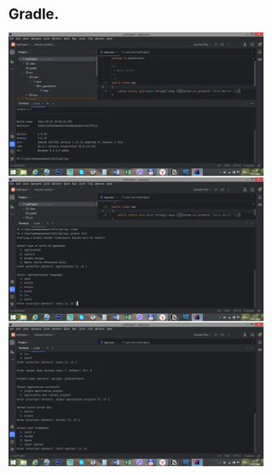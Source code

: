 # Gradle.<br>
![Gradle1](https://github.com/Antonyo891/SpringFirstLesson/blob/master/gradle/gradle-v.png)
![Gradle1](https://github.com/Antonyo891/SpringFirstLesson/blob/master/gradle/gradle-build-1.png)
![Gradle1](https://github.com/Antonyo891/SpringFirstLesson/blob/master/gradle/gradle-build-2.png)

